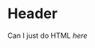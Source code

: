 <!-- TITLE: In A Folder Page -->
<!-- SUBTITLE: A quick summary of In A Folder Page -->

# Header

<p>Can I just do HTML <i>here</i></p>

